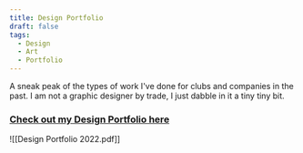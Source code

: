 ```yaml
---
title: Design Portfolio
draft: false
tags:
  - Design
  - Art
  - Portfolio
---
```


A sneak peak of the types of work I've done for clubs and companies in the past.
I am not a graphic designer by trade, I just dabble in it a tiny tiny bit.

### [Check out my Design Portfolio here](https://arielycliu.github.io/files/Design%20Portfolio%202022.pdf)

![[Design Portfolio 2022.pdf]]